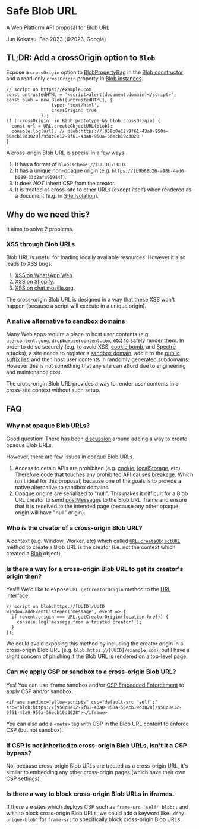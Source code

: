 # Safe Blob URL

A Web Platform API proposal for Blob URL

Jun Kokatsu, Feb 2023 (©2023, Google)

## TL;DR: Add a crossOrigin option to `Blob`

Expose a `crossOrigin` option to [BlobPropertyBag](https://w3c.github.io/FileAPI/#dfn-BlobPropertyBag) in the [Blob constructor](https://developer.mozilla.org/en-US/docs/Web/API/Blob/Blob) and a read-only `crossOrigin` property in [Blob instances](https://developer.mozilla.org/en-US/docs/Web/API/Blob#instance_properties).

```
// script on https://example.com
const untrustedHTML = '<script>alert(document.domain)</script>';
const blob = new Blob([untrustedHTML], {
                 type: 'text/html',
                 crossOrigin: true
             });
if ('crossOrigin' in Blob.prototype && blob.crossOrigin) {
  const url = URL.createObjectURL(blob);
  console.log(url); // blob:https://[958c8e12-9f61-43a0-950a-56ecb19d3028]/958c8e12-9f61-43a0-950a-56ecb19d3028
}
```

A cross-origin Blob URL is special in a few ways.
1. It has a format of `blob:scheme://[UUID]/UUID`.
2. It has a unique non-opaque origin (e.g. `https://[b9b68b26-a98b-4ad6-b089-33d2afa96944]`).
3. It does *NOT* inherit CSP from the creator.
4. It is treated as cross-site to other URLs (except itself) when rendered as a document (e.g. in [Site Isolation](https://www.chromium.org/Home/chromium-security/site-isolation/)).

## Why do we need this?

It aims to solve 2 problems.

### XSS through Blob URLs

Blob URL is useful for loading locally available resources. However it also leads to XSS bugs.

1. [XSS on WhatsApp Web](https://blog.checkpoint.com/2017/03/15/check-point-discloses-vulnerability-whatsapp-telegram/).
2. [XSS on Shopify](https://hackerone.com/reports/1276742).
3. [XSS on chat.mozilla.org](https://gccybermonks.com/posts/xss-mozilla/).

The cross-origin Blob URL is designed in a way that these XSS won't happen (because a script will execute in a unique origin).

### A native alternative to sandbox domains

Many Web apps require a place to host user contents (e.g. `usercontent.goog`, `dropboxusercontent.com`, etc) to safely render them. In order to do so securely (e.g. to avoid XSS, [cookie bomb](https://speakerdeck.com/filedescriptor/the-cookie-monster-in-your-browsers?slide=26), and [Spectre](https://security.googleblog.com/2021/03/a-spectre-proof-of-concept-for-spectre.html) attacks), a site needs to register a [sandbox domain](https://security.googleblog.com/2012/08/content-hosting-for-modern-web.html), add it to the [public suffix list](https://publicsuffix.org/), and then host user contents in randomly generated subdomains. However this is not something that any site can afford due to engineering and maintenance cost.

The cross-origin Blob URL provides a way to render user contents in a cross-site context without such setup.

## FAQ

### Why not opaque Blob URLs?

Good question! There has been [discussion](https://github.com/w3c/FileAPI/issues/74) around adding a way to create opaque Blob URLs.

However, there are few issues in opaque Blob URLs.

1. Access to cetain APIs are prohibited (e.g. [cookie](https://developer.mozilla.org/en-US/docs/Web/API/Document/cookie), [localStorage](https://developer.mozilla.org/en-US/docs/Web/API/Window/localStorage), etc). Therefore code that touches any prohibited API causes breakage. Which isn't ideal for this proposal, because one of the goals is to provide a native alternative to sandbox domains.
2. Opaque origins are serialized to "null". This makes it difficult for a Blob URL creator to send [postMessage](https://developer.mozilla.org/en-US/docs/Web/API/Window/postMessage)s to the Blob URL iframe and ensure that it is received to the intended page (because any other opaque origin will have "null" origin).

### Who is the creator of a cross-origin Blob URL?

A context (e.g. Window, Worker, etc) which called [`URL.createObjectURL`](https://developer.mozilla.org/en-US/docs/Web/API/URL/createObjectURL) method to create a Blob URL is the creator (i.e. not the context which created a [Blob](https://developer.mozilla.org/en-US/docs/Web/API/Blob) object).

### Is there a way for a cross-origin Blob URL to get its creator's origin then?

Yes!!!
We'd like to expose `URL.getCreatorOrigin` method to the [URL interface](https://developer.mozilla.org/en-US/docs/Web/API/URL).

```
// script on blob:https://[UUID]/UUID
window.addEventListener('message', event => {
  if (event.origin === URL.getCreatorOrigin(location.href)) {
    console.log('message from a trusted creator!');
  }
});
```

We could avoid exposing this method by including the creator origin in a cross-origin Blob URL (e.g. `blob:https://[UUID]/example.com`), but I have a slight concern of phishing if the Blob URL is rendered on a top-level page.

### Can we apply CSP or sandbox to a cross-origin Blob URL?

Yes! You can use iframe sandbox and/or [CSP Embedded Enforcement](https://w3c.github.io/webappsec-cspee/) to apply CSP and/or sandbox.

```
<iframe sandbox="allow-scripts" csp="default-src 'self';" src="blob:https://[958c8e12-9f61-43a0-950a-56ecb19d3028]/958c8e12-9f61-43a0-950a-56ecb19d3028"></iframe>
```

You can also add a `<meta>` tag with CSP in the Blob URL content to enforce CSP (but not sandbox).

### If CSP is not inherited to cross-origin Blob URLs, isn't it a CSP bypass?

No, because cross-origin Blob URLs are treated as a cross-origin URL, it's similar to embedding any other cross-origin pages (which have their own CSP settings).

### Is there a way to block cross-origin Blob URLs in iframes.

If there are sites which deploys CSP such as `frame-src 'self' blob:;` and wish to block cross-origin Blob URLs, we could add a keyword like `'deny-unique-blob'` for `frame-src` to specifically block cross-origin Blob URLs.
